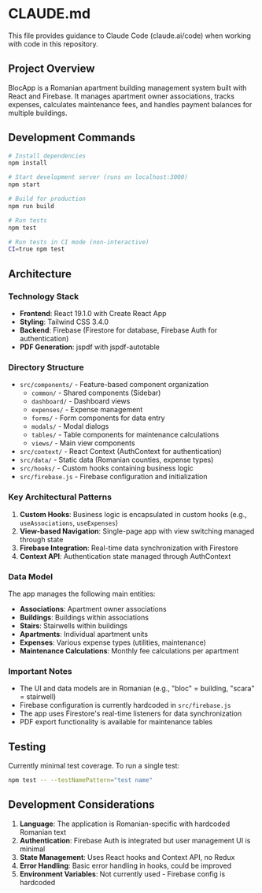 # CLAUDE.md

This file provides guidance to Claude Code (claude.ai/code) when working with code in this repository.

## Project Overview

BlocApp is a Romanian apartment building management system built with React and Firebase. It manages apartment owner associations, tracks expenses, calculates maintenance fees, and handles payment balances for multiple buildings.

## Development Commands

```bash
# Install dependencies
npm install

# Start development server (runs on localhost:3000)
npm start

# Build for production
npm run build

# Run tests
npm test

# Run tests in CI mode (non-interactive)
CI=true npm test
```

## Architecture

### Technology Stack
- **Frontend**: React 19.1.0 with Create React App
- **Styling**: Tailwind CSS 3.4.0
- **Backend**: Firebase (Firestore for database, Firebase Auth for authentication)
- **PDF Generation**: jspdf with jspdf-autotable

### Directory Structure
- `src/components/` - Feature-based component organization
  - `common/` - Shared components (Sidebar)
  - `dashboard/` - Dashboard views
  - `expenses/` - Expense management
  - `forms/` - Form components for data entry
  - `modals/` - Modal dialogs
  - `tables/` - Table components for maintenance calculations
  - `views/` - Main view components
- `src/context/` - React Context (AuthContext for authentication)
- `src/data/` - Static data (Romanian counties, expense types)
- `src/hooks/` - Custom hooks containing business logic
- `src/firebase.js` - Firebase configuration and initialization

### Key Architectural Patterns
1. **Custom Hooks**: Business logic is encapsulated in custom hooks (e.g., `useAssociations`, `useExpenses`)
2. **View-based Navigation**: Single-page app with view switching managed through state
3. **Firebase Integration**: Real-time data synchronization with Firestore
4. **Context API**: Authentication state managed through AuthContext

### Data Model
The app manages the following main entities:
- **Associations**: Apartment owner associations
- **Buildings**: Buildings within associations
- **Stairs**: Stairwells within buildings
- **Apartments**: Individual apartment units
- **Expenses**: Various expense types (utilities, maintenance)
- **Maintenance Calculations**: Monthly fee calculations per apartment

### Important Notes
- The UI and data models are in Romanian (e.g., "bloc" = building, "scara" = stairwell)
- Firebase configuration is currently hardcoded in `src/firebase.js`
- The app uses Firestore's real-time listeners for data synchronization
- PDF export functionality is available for maintenance tables

## Testing

Currently minimal test coverage. To run a single test:
```bash
npm test -- --testNamePattern="test name"
```

## Development Considerations

1. **Language**: The application is Romanian-specific with hardcoded Romanian text
2. **Authentication**: Firebase Auth is integrated but user management UI is minimal
3. **State Management**: Uses React hooks and Context API, no Redux
4. **Error Handling**: Basic error handling in hooks, could be improved
5. **Environment Variables**: Not currently used - Firebase config is hardcoded